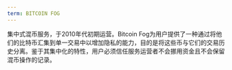 ```yaml
---
term: BITCOIN FOG
---
```


集中式混币服务，于2010年代初期运营。Bitcoin Fog为用户提供了一种通过将他们的比特币汇集到单一交易中以增加隐私的能力，目的是将这些币与它们的交易历史分离。鉴于其集中化的特性，用户必须信任服务运营者不会挪用资金且不会保留混币操作的记录。